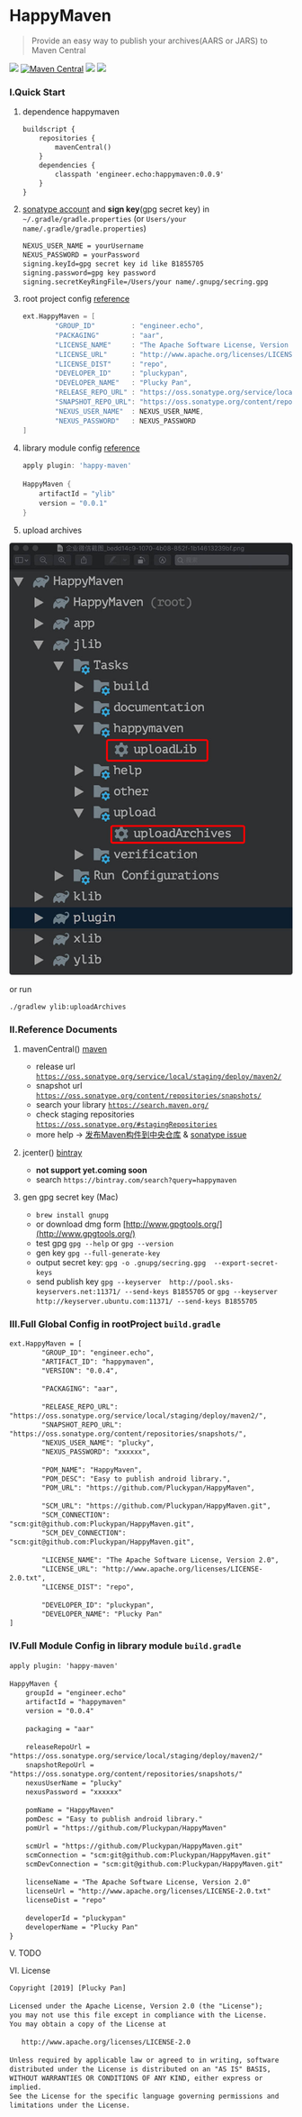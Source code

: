 # HappyMaven
> Provide an easy way to publish your archives(AARS or JARS) to Maven Central

![](https://img.shields.io/github/license/Pluckypan/HappyMaven.svg?style=plastic)
[![Maven Central](https://img.shields.io/maven-central/v/engineer.echo/happymaven.svg?label=Maven%20Central)](https://search.maven.org/search?q=g:%22engineer.echo%22%20AND%20a:%22happymaven%22)
![](https://img.shields.io/github/last-commit/pluckypan/happymaven.svg)
![](https://img.shields.io/badge/author-plucky-green.svg)

### Ⅰ.Quick Start

1. dependence happymaven

    ```
    buildscript {
        repositories {
            mavenCentral()
        }
        dependencies {
            classpath 'engineer.echo:happymaven:0.0.9'
        }
    }
    ```

2. [sonatype account](https://issues.sonatype.org) and **sign key**(gpg secret key)  in `~/.gradle/gradle.properties` (or `Users/your name/.gradle/gradle.properties`)

    ```
    NEXUS_USER_NAME = yourUsername
    NEXUS_PASSWORD = yourPassword
    signing.keyId=gpg secret key id like B1855705
    signing.password=gpg key password
    signing.secretKeyRingFile=/Users/your name/.gnupg/secring.gpg
    ```

3. root project config  [reference](https://github.com/Pluckypan/HappyMaven/blob/master/build.gradle)

    ```groovy
    ext.HappyMaven = [
            "GROUP_ID"         : "engineer.echo",
            "PACKAGING"        : "aar",
            "LICENSE_NAME"     : "The Apache Software License, Version 2.0",
            "LICENSE_URL"      : "http://www.apache.org/licenses/LICENSE-2.0.txt",
            "LICENSE_DIST"     : "repo",
            "DEVELOPER_ID"     : "pluckypan",
            "DEVELOPER_NAME"   : "Plucky Pan",
            "RELEASE_REPO_URL" : "https://oss.sonatype.org/service/local/staging/deploy/maven2/",
            "SNAPSHOT_REPO_URL": "https://oss.sonatype.org/content/repositories/snapshots/",
            "NEXUS_USER_NAME"  : NEXUS_USER_NAME,
            "NEXUS_PASSWORD"   : NEXUS_PASSWORD
    ]
    ```  

4. library module config [reference](https://github.com/Pluckypan/HappyMaven/blob/master/ylib/build.gradle)

    ```groovy
    apply plugin: 'happy-maven'
    
    HappyMaven {
        artifactId = "ylib"
        version = "0.0.1"
    }
    ```

5. upload archives

 ![upload archives](image/upload_archives_1.jpg)
 
 or run 
 
 ```
 ./gradlew ylib:uploadArchives
 ```

### Ⅱ.Reference Documents
1. mavenCentral()  [maven](https://issues.sonatype.org)
    - release url [`https://oss.sonatype.org/service/local/staging/deploy/maven2/`](https://oss.sonatype.org/service/local/staging/deploy/maven2/)
    - snapshot url [`https://oss.sonatype.org/content/repositories/snapshots/`](https://oss.sonatype.org/content/repositories/snapshots/)
    - search your library [`https://search.maven.org/`](https://search.maven.org/)
    - check staging repositories [`https://oss.sonatype.org/#stagingRepositories`](https://oss.sonatype.org/#stagingRepositories) 
    - more help -> [发布Maven构件到中央仓库](https://my.oschina.net/songxinqiang/blog/313226) &  [sonatype issue](http://www.echo.engineer/c/sonatype.html)
    
2. jcenter()  [bintray](https://bintray.com/)
    - **not support yet.coming soon**
    - search `https://bintray.com/search?query=happymaven`
    
3. gen gpg secret key (Mac)
    - `brew install gnupg `
    - or download dmg form [http://www.gpgtools.org/](http://www.gpgtools.org/)
    - test gpg `gpg --help` or `gpg --version`
    - gen key `gpg --full-generate-key`
    - output secret key: `gpg -o .gnupg/secring.gpg  --export-secret-keys`
    - send publish key `gpg --keyserver  http://pool.sks-keyservers.net:11371/ --send-keys B1855705`
      or `gpg --keyserver http://keyserver.ubuntu.com:11371/ --send-keys B1855705`


### Ⅲ.Full Global Config in rootProject `build.gradle`

```
ext.HappyMaven = [
        "GROUP_ID": "engineer.echo",
        "ARTIFACT_ID": "happymaven",
        "VERSION": "0.0.4",

        "PACKAGING": "aar",

        "RELEASE_REPO_URL": "https://oss.sonatype.org/service/local/staging/deploy/maven2/",
        "SNAPSHOT_REPO_URL": "https://oss.sonatype.org/content/repositories/snapshots/",
        "NEXUS_USER_NAME": "plucky",
        "NEXUS_PASSWORD": "xxxxxx",

        "POM_NAME": "HappyMaven",
        "POM_DESC": "Easy to publish android library.",
        "POM_URL": "https://github.com/Pluckypan/HappyMaven",

        "SCM_URL": "https://github.com/Pluckypan/HappyMaven.git",
        "SCM_CONNECTION": "scm:git@github.com:Pluckypan/HappyMaven.git",
        "SCM_DEV_CONNECTION": "scm:git@github.com:Pluckypan/HappyMaven.git",

        "LICENSE_NAME": "The Apache Software License, Version 2.0",
        "LICENSE_URL": "http://www.apache.org/licenses/LICENSE-2.0.txt",
        "LICENSE_DIST": "repo",

        "DEVELOPER_ID": "pluckypan",
        "DEVELOPER_NAME": "Plucky Pan"
]
```

### Ⅳ.Full Module Config in library module `build.gradle`

```
apply plugin: 'happy-maven'

HappyMaven {
    groupId = "engineer.echo"
    artifactId = "happymaven"
    version = "0.0.4"

    packaging = "aar"
    
    releaseRepoUrl = "https://oss.sonatype.org/service/local/staging/deploy/maven2/"
    snapshotRepoUrl = "https://oss.sonatype.org/content/repositories/snapshots/"
    nexusUserName = "plucky"
    nexusPassword = "xxxxxx"

    pomName = "HappyMaven"
    pomDesc = "Easy to publish android library."
    pomUrl = "https://github.com/Pluckypan/HappyMaven"

    scmUrl = "https://github.com/Pluckypan/HappyMaven.git"
    scmConnection = "scm:git@github.com:Pluckypan/HappyMaven.git"
    scmDevConnection = "scm:git@github.com:Pluckypan/HappyMaven.git"

    licenseName = "The Apache Software License, Version 2.0"
    licenseUrl = "http://www.apache.org/licenses/LICENSE-2.0.txt"
    licenseDist = "repo"

    developerId = "pluckypan"
    developerName = "Plucky Pan"
}
```

V. TODO

Ⅵ. License

```
Copyright [2019] [Plucky Pan]

Licensed under the Apache License, Version 2.0 (the "License");
you may not use this file except in compliance with the License.
You may obtain a copy of the License at

   http://www.apache.org/licenses/LICENSE-2.0

Unless required by applicable law or agreed to in writing, software
distributed under the License is distributed on an "AS IS" BASIS,
WITHOUT WARRANTIES OR CONDITIONS OF ANY KIND, either express or implied.
See the License for the specific language governing permissions and
limitations under the License.
```
